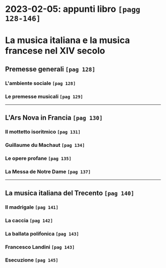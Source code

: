 # 2023-02-05: appunti libro `[pagg 128-146]`

# La musica italiana e la musica francese nel XIV secolo

## Premesse generali `[pag 128]`

### L'ambiente sociale `[pag 128]`

### Le premesse musicali `[pag 129]`

---

## L'Ars Nova in Francia `[pag 130]`

### Il mottetto isoritmico `[pag 131]`

### Guillaume du Machaut `[pag 134]`

### Le opere profane `[pag 135]`

### La Messa de Notre Dame `[pag 137]`

---

## La musica italiana del Trecento `[pag 140]`

### Il madrigale `[pag 141]`

### La caccia `[pag 142]`

### La ballata polifonica `[pag 143]`

### Francesco Landini `[pag 143]`

### Esecuzione `[pag 145]`